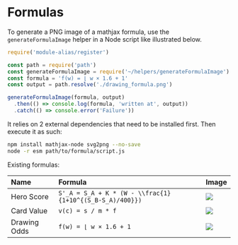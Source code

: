 # Formulas

To generate a PNG image of a mathjax formula, use the `generateFormulaImage` helper in a Node script like illustrated below.

```js
require('module-alias/register')

const path = require('path')
const generateFormulaImage = require('~/helpers/generateFormulaImage').default
const formula = 'f(w) = ⌊ w × 1.6 + 1'
const output = path.resolve('./drawing_formula.png')

generateFormulaImage(formula, output)
  .then(() => console.log(formula, 'written at', output))
  .catch(() => console.error('Failure'))
```

It relies on 2 external dependencies that need to be installed first. Then execute it as such:

```sh
npm install mathjax-node svg2png --no-save
node -r esm path/to/formula/script.js
```

Existing formulas:

| Name | Formula | Image |
| :-- | :-- | :-- |
| Hero Score | `S'_A = S_A + K * (W - \\frac{1}{1+10^{(S_B-S_A)/400}})` | ![](https://stormbound-kitty.com/assets/images/formulas/hero.png) |
| Card Value | `v(c) = s / m * f` | ![](https://stormbound-kitty.com/assets/images/formulas/value.png) |
| Drawing Odds | `f(w) = ⌊ w × 1.6 + 1` | ![](https://stormbound-kitty.com/assets/images/formulas/drawing.png) |
